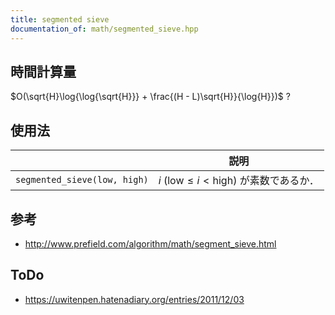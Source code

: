 ```yaml
---
title: segmented sieve
documentation_of: math/segmented_sieve.hpp
---
```



## 時間計算量

$O(\sqrt{H}\log{\log{\sqrt{H}}} + \frac{(H - L)\sqrt{H}}{\log{H}})$ ?


## 使用法

||説明|
|:--:|:--:|
|`segmented_sieve(low, high)`|$i \ (\mathrm{low} \leq i < \mathrm{high})$ が素数であるか．|


## 参考

- http://www.prefield.com/algorithm/math/segment_sieve.html


## ToDo

- https://uwitenpen.hatenadiary.org/entries/2011/12/03
